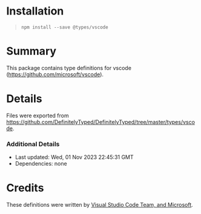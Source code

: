 # Installation
> `npm install --save @types/vscode`

# Summary
This package contains type definitions for vscode (https://github.com/microsoft/vscode).

# Details
Files were exported from https://github.com/DefinitelyTyped/DefinitelyTyped/tree/master/types/vscode.

### Additional Details
 * Last updated: Wed, 01 Nov 2023 22:45:31 GMT
 * Dependencies: none

# Credits
These definitions were written by [Visual Studio Code Team, and Microsoft](https://github.com/microsoft).
